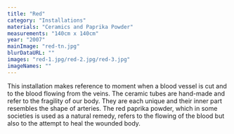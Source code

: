 ```yaml
---
title: "Red"
category: "Installations"
materials: "Ceramics and Paprika Powder"
measurements: "140cm x 140cm"
year: "2007"
mainImage: "red-tn.jpg"
blurDataURL: ""
images: "red-1.jpg/red-2.jpg/red-3.jpg"
imageNames: ""
---
```


This installation makes reference to moment when a blood vessel is cut and to the blood flowing from the veins. The ceramic tubes are hand-made and refer to the fragility of our body. They are each unique and their inner part resembles the shape of arteries. The red paprika powder, which in some societies is used as a natural remedy, refers to the flowing of the blood but also to the attempt to heal the wounded body.
